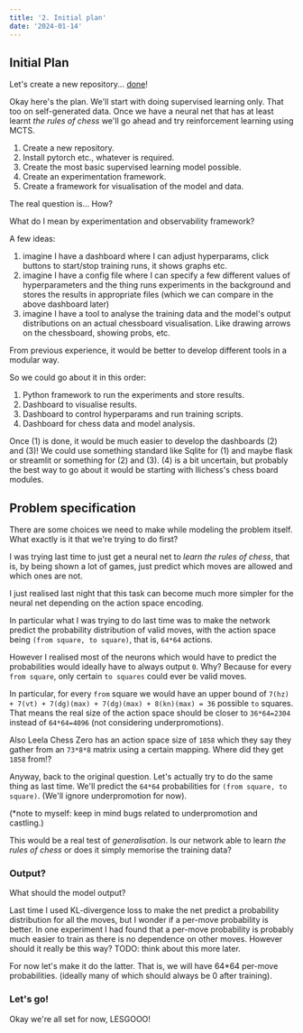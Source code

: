 ```yaml
---
title: '2. Initial plan'
date: '2024-01-14'
---
```


## Initial Plan

Let's create a new repository... [done](https://github.com/krkartikay/chess-sl)!

Okay here's the plan. We'll start with doing supervised learning only.
That too on self-generated data. Once we have a neural net that has
at least learnt *the rules of chess* we'll go ahead and try reinforcement
learning using MCTS.

1. Create a new repository.
2. Install pytorch etc., whatever is required.
3. Create the most basic supervised learning model possible.
4. Create an experimentation framework.
5. Create a framework for visualisation of the model and data.

The real question is... How?

What do I mean by experimentation and observability framework?

A few ideas:

1. imagine I have a dashboard where I can adjust hyperparams, 
   click buttons to start/stop training runs, it shows graphs etc.
2. imagine I have a config file where I can specify a few
   different values of hyperparameters and the thing runs
   experiments in the background and stores the results
   in appropriate files (which we can compare in the above dashboard later)
3. imagine I have a tool to analyse the training data and the
   model's output distributions on an actual chessboard visualisation.
   Like drawing arrows on the chessboard, showing probs, etc.

From previous experience, it would be better to develop different tools in a modular way.

So we could go about it in this order:

1. Python framework to run the experiments and store results.
2. Dashboard to visualise results.
3. Dashboard to control hyperparams and run training scripts.
4. Dashboard for chess data and model analysis.

Once (1) is done, it would be much easier to develop the dashboards (2) and (3)!
We could use something standard like Sqlite for (1) and maybe flask or streamlit or something
for (2) and (3). (4) is a bit uncertain, but probably the best way to go about it
would be starting with llichess's chess board modules.


## Problem specification

There are some choices we need to make while modeling the problem itself.
What exactly is it that we're trying to do first?

I was trying last time to just get a neural net to *learn the rules of chess*,
that is, by being shown a lot of games, just predict which moves are allowed and which ones
are not.

I just realised last night that this task can become much more simpler for the neural net
depending on the action space encoding.

In particular what I was trying to do last time was to make the network predict the probability
distribution of valid moves, with the action space being `(from square, to square)`, that is,
`64*64` actions.

However I realised most of the neurons which would have to predict the probabilities
would ideally have to always output `0`. Why? Because for every `from square`, only certain
`to squares` could ever be valid moves.

In particular, for every `from` square we would have an upper bound of
`7(hz) + 7(vt) + 7(dg)(max) + 7(dg)(max) + 8(kn)(max) = 36` possible `to`
squares. That means the real size of the action space should be closer to
`36*64=2304` instead of `64*64=4096` (not considering underpromotions).

Also Leela Chess Zero has an action space size of `1858` which they say
they gather from an `73*8*8` matrix using a certain mapping. Where did
they get `1858` from!?

Anyway, back to the original question. Let's actually try to do the same thing as last time.
We'll predict the `64*64` probabilities for `(from square, to square)`.
(We'll ignore underpromotion for now).

(*note to myself: keep in mind bugs related to underpromotion and castling.)

This would be a real test of *generalisation*. Is our network able to learn
*the rules of chess* or does it simply memorise the training data?

### Output?

What should the model output?

Last time I used KL-divergence loss to make the net predict a probability distribution for
all the moves, but I wonder if a per-move probability is better. In one experiment I had
found that a per-move probability is probably much easier to train as there is no dependence on
other moves. However should it really be this way? TODO: think about this more later.

For now let's make it do the latter. That is, we will have 64*64 per-move probabilities.
(ideally many of which should always be 0 after training).

### Let's go!

Okay we're all set for now, LESGOOO!
